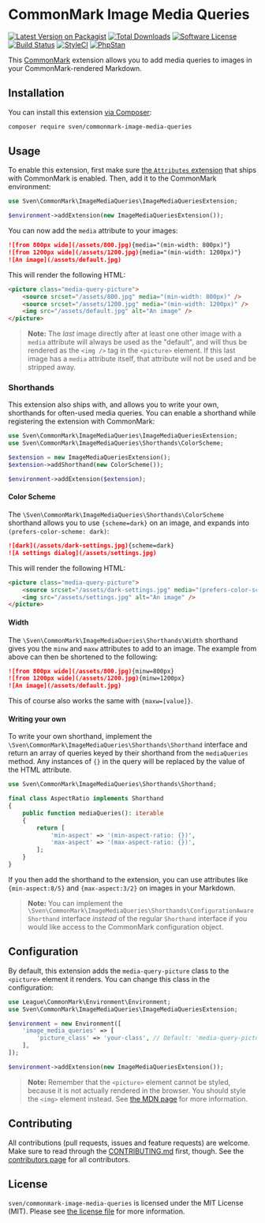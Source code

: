 # CommonMark Image Media Queries

[![Latest Version on Packagist][ico-version]][link-packagist]
[![Total Downloads][ico-downloads]][link-downloads]
[![Software License][ico-license]](LICENSE.md)
[![Build Status][ico-build]][link-build]
[![StyleCI][ico-styleci]][link-styleci]
[![PhpStan][ico-phpstan]][link-phpstan]

This [CommonMark](https://commonmark.thephpleague.com) extension allows you to add media queries to images in your 
CommonMark-rendered Markdown.

## Installation
You can install this extension [via Composer](http://getcomposer.org):

```bash
composer require sven/commonmark-image-media-queries
```

## Usage
To enable this extension, first make sure [the `Attributes` extension](https://commonmark.thephpleague.com/2.4/extensions/attributes/)
that ships with CommonMark is enabled. Then, add it to the CommonMark environment:

```php
use Sven\CommonMark\ImageMediaQueries\ImageMediaQueriesExtension;

$environment->addExtension(new ImageMediaQueriesExtension());
```

You can now add the `media` attribute to your images:

```markdown
![from 800px wide](/assets/800.jpg){media="(min-width: 800px)"}
![from 1200px wide](/assets/1200.jpg){media="(min-width: 1200px)"}
![An image](/assets/default.jpg)
```

This will render the following HTML:

```html
<picture class="media-query-picture">
    <source srcset="/assets/800.jpg" media="(min-width: 800px)" />
    <source srcset="/assets/1200.jpg" media="(min-width: 1200px)" />
    <img src="/assets/default.jpg" alt="An image" />
</picture>
```

> **Note:** The _last_ image directly after at least one other image with a `media` attribute will always be used as the
> "default", and will thus be rendered as the `<img />` tag in the `<picture>` element. If this last image has a `media`
> attribute itself, that attribute will not be used and be stripped away.

### Shorthands
This extension also ships with, and allows you to write your own, shorthands for often-used media queries. You can 
enable a shorthand while registering the extension with CommonMark:

```php
use Sven\CommonMark\ImageMediaQueries\ImageMediaQueriesExtension;
use Sven\CommonMark\ImageMediaQueries\Shorthands\ColorScheme;

$extension = new ImageMediaQueriesExtension();
$extension->addShorthand(new ColorScheme());

$environment->addExtension($extension);
```

#### Color Scheme
The `\Sven\CommonMark\ImageMediaQueries\Shorthands\ColorScheme` shorthand allows you to use `{scheme=dark}` on an image, 
and expands into `(prefers-color-scheme: dark)`:

```markdown
![dark](/assets/dark-settings.jpg){scheme=dark}
![A settings dialog](/assets/settings.jpg)
```

This will render the following HTML:

```html
<picture class="media-query-picture">
    <source srcset="/assets/dark-settings.jpg" media="(prefers-color-scheme: dark)" />
    <img src="/assets/settings.jpg" alt="An image" />
</picture>
```

#### Width
The `\Sven\CommonMark\ImageMediaQueries\Shorthands\Width` shorthand gives you the `minw` and `maxw` attributes to add to
an image. The example from above can then be shortened to the following:

```markdown
![from 800px wide](/assets/800.jpg){minw=800px}
![from 1200px wide](/assets/1200.jpg){minw=1200px}
![An image](/assets/default.jpg)
```

This of course also works the same with `{maxw=[value]}`.

#### Writing your own
To write your own shorthand, implement the `\Sven\CommonMark\ImageMediaQueries\Shorthands\Shorthand` interface and
return an array of queries keyed by their shorthand from the `mediaQueries` method. Any instances of `{}` in the query
will be replaced by the value of the HTML attribute.

```php
use Sven\CommonMark\ImageMediaQueries\Shorthands\Shorthand;

final class AspectRatio implements Shorthand
{
    public function mediaQueries(): iterable
    {
        return [
            'min-aspect' => '(min-aspect-ratio: {})',
            'max-aspect' => '(max-aspect-ratio: {})',
        ];
    }
}
```

If you then add the shorthand to the extension, you can use attributes like `{min-aspect:8/5}` and `{max-aspect:3/2}` on
images in your Markdown.

> **Note:** You can implement the `\Sven\CommonMark\ImageMediaQueries\Shorthands\ConfigurationAwareShorthand` interface
> _instead_ of the regular `Shorthand` interface if you would like access to the CommonMark configuration object.

## Configuration
By default, this extension adds the `media-query-picture` class to the `<picture>` element it renders. You can change
this class in the configuration:

```php
use League\CommonMark\Environment\Environment;
use Sven\CommonMark\ImageMediaQueries\ImageMediaQueriesExtension;

$environment = new Environment([
    'image_media_queries' => [
        'picture_class' => 'your-class', // Default: 'media-query-picture'.
    ],
]);

$environment->addExtension(new ImageMediaQueriesExtension());
```

> **Note:** Remember that the `<picture>` element cannot be styled, because it is not actually rendered in the browser.
> You should style the `<img>` element instead. See [the MDN page](https://developer.mozilla.org/en-US/docs/Web/HTML/Element/picture)
> for more information.

## Contributing
All contributions (pull requests, issues and feature requests) are welcome. Make sure to read through the
[CONTRIBUTING.md](CONTRIBUTING.md) first, though. See the [contributors page](../../graphs/contributors) for all
contributors.

## License
`sven/commonmark-image-media-queries` is licensed under the MIT License (MIT). Please see [the license file](LICENSE.md)
for more information.

[ico-version]: https://img.shields.io/packagist/v/sven/commonmark-image-media-queries.svg?style=flat-square
[ico-license]: https://img.shields.io/badge/license-MIT-green.svg?style=flat-square
[ico-downloads]: https://img.shields.io/packagist/dt/sven/commonmark-image-media-queries.svg?style=flat-square
[ico-build]: https://img.shields.io/github/actions/workflow/status/svenluijten/commonmark-image-media-queries/run-tests.yml?branch=main&style=flat-square
[ico-styleci]: https://styleci.io/repos/672279253/shield
[ico-phpstan]: https://img.shields.io/badge/phpstan-enabled-blue.svg?style=flat-square

[link-packagist]: https://packagist.org/packages/sven/commonmark-image-media-queries
[link-downloads]: https://packagist.org/packages/sven/commonmark-image-media-queries/stats
[link-build]: https://github.com/svenluijten/commonmark-image-media-queries/actions/workflows/run-tests.yml
[link-styleci]: https://styleci.io/repos/672279253
[link-phpstan]: https://github.com/phpstan/phpstan
